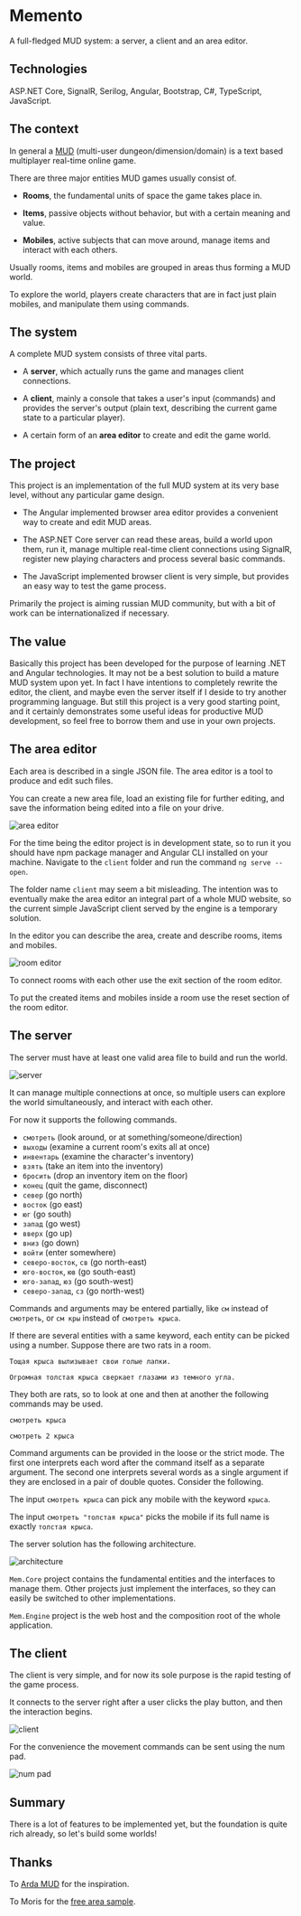 # Memento

A full-fledged MUD system: a server, a client and an area editor.

## Technologies

ASP.NET Core, SignalR, Serilog, Angular, Bootstrap, C#, TypeScript, JavaScript.

## The context

In general a [MUD](https://en.wikipedia.org/wiki/MUD) (multi-user dungeon/dimension/domain) is a text based multiplayer real-time online game.

There are three major entities MUD games usually consist of.

* __Rooms__, the fundamental units of space the game takes place in.

* __Items__, passive objects without behavior, but with a certain meaning and value.

* __Mobiles__, active subjects that can move around, manage items and interact with each others.

Usually rooms, items and mobiles are grouped in areas thus forming a MUD world.

To explore the world, players create characters that are in fact just plain mobiles, and manipulate them using commands.

## The system

A complete MUD system consists of three vital parts.

* A __server__, which actually runs the game and manages client connections.

* A __client__, mainly a console that takes a user's input (commands) and provides the server's output (plain text, describing the current game state to a particular player).

* A certain form of an __area editor__ to create and edit the game world.

## The project

This project is an implementation of the full MUD system at its very base level, without any particular game design.

* The Angular implemented browser area editor provides a convenient way to create and edit MUD areas.

* The ASP.NET Core server can read these areas, build a world upon them, run it, manage multiple real-time client connections using SignalR, register new playing characters and process several basic commands.

* The JavaScript implemented browser client is very simple, but provides an easy way to test the game process.

Primarily the project is aiming russian MUD community, but with a bit of work can be internationalized if necessary.

## The value

Basically this project has been developed for the purpose of learning .NET and Angular technologies. It may not be a best solution to build a mature MUD system upon yet. In fact I have intentions to completely rewrite the editor, the client, and maybe even the server itself if I deside to try another programming language. But still this project is a very good starting point, and it certainly demonstrates some useful ideas for productive MUD development, so feel free to borrow them and use in your own projects.

## The area editor

Each area is described in a single JSON file. The area editor is a tool to produce and edit such files.

You can create a new area file, load an existing file for further editing, and save the information being edited into a file on your drive.

![area editor](editor-area.jpg)

For the time being the editor project is in development state, so to run it you should have npm package manager and Angular CLI installed on your machine. Navigate to the `client` folder and run the command `ng serve --open`.

The folder name `client` may seem a bit misleading. The intention was to eventually make the area editor an integral part of a whole MUD website, so the current simple JavaScript client served by the engine is a temporary solution.

In the editor you can describe the area, create and describe rooms, items and mobiles.

![room editor](editor-room.jpg)

To connect rooms with each other use the exit section of the room editor.

To put the created items and mobiles inside a room use the reset section of the room editor.

## The server

The server must have at least one valid area file to build and run the world.

![server](server.jpg)

It can manage multiple connections at once, so multiple users can explore the world simultaneously, and interact with each other.

For now it supports the following commands.

* `смотреть` (look around, or at something/someone/direction)
* `выходы` (examine a current room's exits all at once)
* `инвентарь` (examine the character's inventory)
* `взять` (take an item into the inventory)
* `бросить` (drop an inventory item on the floor)
* `конец` (quit the game, disconnect)
* `север` (go north)
* `восток` (go east)
* `юг` (go south)
* `запад` (go west)
* `вверх` (go up)
* `вниз` (go down)
* `войти` (enter somewhere)
* `северо-восток`, `св` (go north-east)
* `юго-восток`, `юв` (go south-east)
* `юго-запад`, `юз` (go south-west)
* `северо-запад`, `сз` (go north-west)

Commands and arguments may be entered partially, like `см` instead of `смотреть`, or `см кры` instead of `смотреть крыса`.

If there are several entities with a same keyword, each entity can be picked using a number. Suppose there are two rats in a room.

`Тощая крыса вылизывает свои голые лапки.`

`Огромная толстая крыса сверкает глазами из темного угла.`

They both are rats, so to look at one and then at another the following commands may be used.

`смотреть крыса`

`смотреть 2 крыса`

Command arguments can be provided in the loose or the strict mode. The first one interprets each word after the command itself as a separate argument. The second one interprets several words as a single argument if they are enclosed in a pair of double quotes. Consider the following.

The input `смотреть крыса` can pick any mobile with the keyword `крыса`.

The input `смотреть "толстая крыса"` picks the mobile if its full name is exactly `толстая крыса`.

The server solution has the following architecture.

![architecture](arch.png)

`Mem.Core` project contains the fundamental entities and the interfaces to manage them. Other projects just implement the interfaces, so they can easily be switched to other implementations.

`Mem.Engine` project is the web host and the composition root of the whole application.

## The client

The client is very simple, and for now its sole purpose is the rapid testing of the game process.

It connects to the server right after a user clicks the play button, and then the interaction begins.

![client](client.jpg)

For the convenience the movement commands can be sent using the num pad.

![num pad](numpad.png)

## Summary

There is a lot of features to be implemented yet, but the foundation is quite rich already, so let's build some worlds!

## Thanks

To [Arda MUD](http://arda.pp.ru/) for the inspiration.

To Moris for the [free area sample](http://arda.pp.ru/build/hole.are).
